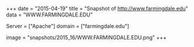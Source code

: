 
+++
date = "2015-04-19"
title = "Snapshot of http://www.farmingdale.edu"
data = "WWW.FARMINGDALE.EDU"

Server = ["Apache"]
domain = ["farmingdale.edu"]

  image = "snapshots/2015_16/WWW.FARMINGDALE.EDU.png"
+++
#
